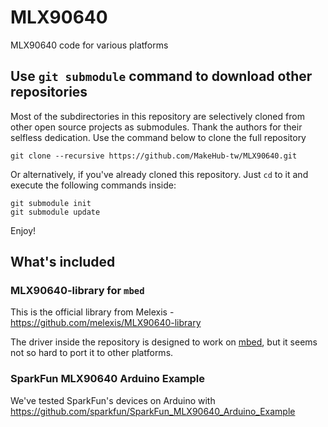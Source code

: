 # MLX90640

MLX90640 code for various platforms

## Use `git submodule` command to download other repositories

Most of the subdirectories in this repository are selectively cloned from other open source projects as submodules. Thank the authors for their selfless dedication. Use the command below to clone the full repository

    git clone --recursive https://github.com/MakeHub-tw/MLX90640.git

Or alternatively, if you've already cloned this repository. Just `cd` to it and execute the following commands inside:

    git submodule init
    git submodule update

Enjoy!

## What's included

### MLX90640-library for `mbed`

This is the official library from Melexis - https://github.com/melexis/MLX90640-library

The driver inside the repository is designed to work on [mbed](https://www.mbed.com/), but it seems not so hard to port it to other platforms. 


### SparkFun MLX90640 Arduino Example

We've tested SparkFun's devices on Arduino with https://github.com/sparkfun/SparkFun_MLX90640_Arduino_Example
